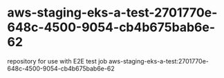 # aws-staging-eks-a-test-2701770e-648c-4500-9054-cb4b675bab6e-62
repository for use with E2E test job aws-staging-eks-a-test:2701770e-648c-4500-9054-cb4b675bab6e-62
